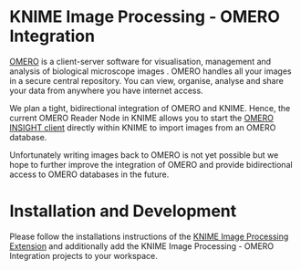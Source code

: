 KNIME Image Processing - OMERO Integration
==========

[OMERO](http://www.openmicroscopy.org/) is a client-server software for visualisation, management and analysis of biological microscope images . OMERO handles all your images in a secure central repository. You can view, organise, analyse and share your data from anywhere you have internet access.

We plan a tight, bidirectional integration of OMERO and KNIME. Hence, the current OMERO Reader Node in KNIME allows you to start the [OMERO INSIGHT client](http://www.openmicroscopy.org/site/support/omero4/users/client-tutorials/insight/getting-started.html) directly within KNIME to import images from an OMERO database.

Unfortunately writing images back to OMERO is not yet possible but we hope to further improve the integration of OMERO and provide bidirectional access to OMERO databases in the future.


Installation and Development
========

Please follow the installations instructions of the [KNIME Image Processing Extension](https://github.com/knime-ip/knip) and additionally add the KNIME Image Processing - OMERO Integration projects to your workspace.


